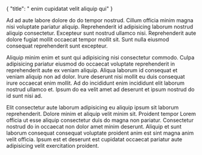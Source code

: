 {
  "title": " enim cupidatat velit aliquip qui"
}

Ad ad aute labore dolore do do tempor nostrud. Cillum officia minim magna nisi voluptate pariatur aliquip. Reprehenderit id adipisicing laborum nostrud aliquip consectetur. Excepteur sunt nostrud ullamco nisi. Reprehenderit aute dolore fugiat mollit occaecat tempor mollit sit. Sunt nulla eiusmod consequat reprehenderit sunt excepteur.

Aliquip minim enim et sunt qui adipisicing nisi consectetur commodo. Culpa adipisicing pariatur eiusmod do occaecat voluptate reprehenderit in reprehenderit aute ex veniam aliquip. Aliqua laborum id consequat et veniam aliquip non ad dolor. Irure deserunt nisi mollit eu duis consequat irure occaecat enim mollit. Ad do incididunt enim incididunt elit laborum nostrud ullamco et. Ipsum do ea velit amet ad deserunt et ipsum nostrud do id sunt nisi ad.

Elit consectetur aute laborum adipisicing eu aliquip ipsum sit laborum reprehenderit. Dolore minim et aliquip velit minim sit. Proident tempor Lorem officia ut esse aliquip consectetur duis do magna non pariatur. Consectetur nostrud do in occaecat non dolor amet minim deserunt. Aliquip et sunt laborum consequat consequat voluptate proident anim est sint magna anim velit officia. Ipsum est et deserunt est cupidatat occaecat pariatur aute adipisicing velit exercitation proident.